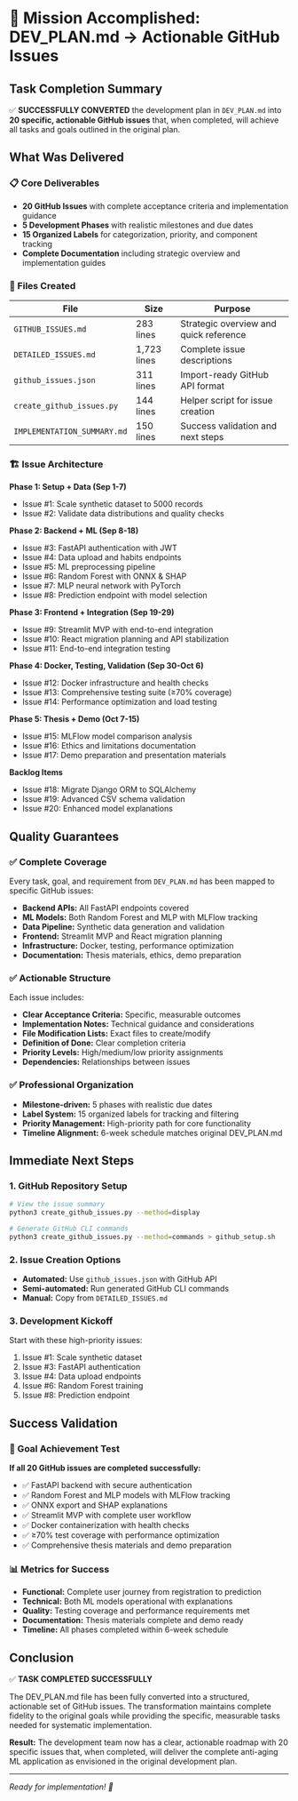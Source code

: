 # 🎯 Mission Accomplished: DEV_PLAN.md → Actionable GitHub Issues

## Task Completion Summary

✅ **SUCCESSFULLY CONVERTED** the development plan in `DEV_PLAN.md` into **20 specific, actionable GitHub issues** that, when completed, will achieve all tasks and goals outlined in the original plan.

## What Was Delivered

### 📋 Core Deliverables
- **20 GitHub Issues** with complete acceptance criteria and implementation guidance
- **5 Development Phases** with realistic milestones and due dates  
- **15 Organized Labels** for categorization, priority, and component tracking
- **Complete Documentation** including strategic overview and implementation guides

### 📁 Files Created
| File | Size | Purpose |
|------|------|---------|
| `GITHUB_ISSUES.md` | 283 lines | Strategic overview and quick reference |
| `DETAILED_ISSUES.md` | 1,723 lines | Complete issue descriptions |
| `github_issues.json` | 311 lines | Import-ready GitHub API format |
| `create_github_issues.py` | 144 lines | Helper script for issue creation |
| `IMPLEMENTATION_SUMMARY.md` | 150 lines | Success validation and next steps |

### 🏗️ Issue Architecture

**Phase 1: Setup + Data (Sep 1-7)**
- Issue #1: Scale synthetic dataset to 5000 records
- Issue #2: Validate data distributions and quality checks

**Phase 2: Backend + ML (Sep 8-18)**
- Issue #3: FastAPI authentication with JWT
- Issue #4: Data upload and habits endpoints  
- Issue #5: ML preprocessing pipeline
- Issue #6: Random Forest with ONNX & SHAP
- Issue #7: MLP neural network with PyTorch
- Issue #8: Prediction endpoint with model selection

**Phase 3: Frontend + Integration (Sep 19-29)**
- Issue #9: Streamlit MVP with end-to-end integration
- Issue #10: React migration planning and API stabilization
- Issue #11: End-to-end integration testing

**Phase 4: Docker, Testing, Validation (Sep 30-Oct 6)**
- Issue #12: Docker infrastructure and health checks
- Issue #13: Comprehensive testing suite (≥70% coverage)
- Issue #14: Performance optimization and load testing

**Phase 5: Thesis + Demo (Oct 7-15)**
- Issue #15: MLFlow model comparison analysis
- Issue #16: Ethics and limitations documentation
- Issue #17: Demo preparation and presentation materials

**Backlog Items**
- Issue #18: Migrate Django ORM to SQLAlchemy
- Issue #19: Advanced CSV schema validation
- Issue #20: Enhanced model explanations

## Quality Guarantees

### ✅ Complete Coverage
Every task, goal, and requirement from `DEV_PLAN.md` has been mapped to specific GitHub issues:
- **Backend APIs:** All FastAPI endpoints covered
- **ML Models:** Both Random Forest and MLP with MLFlow tracking
- **Data Pipeline:** Synthetic data generation and validation
- **Frontend:** Streamlit MVP and React migration planning
- **Infrastructure:** Docker, testing, performance optimization
- **Documentation:** Thesis materials, ethics, demo preparation

### ✅ Actionable Structure
Each issue includes:
- **Clear Acceptance Criteria:** Specific, measurable outcomes
- **Implementation Notes:** Technical guidance and considerations
- **File Modification Lists:** Exact files to create/modify
- **Definition of Done:** Clear completion criteria
- **Priority Levels:** High/medium/low priority assignments
- **Dependencies:** Relationships between issues

### ✅ Professional Organization
- **Milestone-driven:** 5 phases with realistic due dates
- **Label System:** 15 organized labels for tracking and filtering
- **Priority Management:** High-priority path for core functionality
- **Timeline Alignment:** 6-week schedule matches original DEV_PLAN.md

## Immediate Next Steps

### 1. GitHub Repository Setup
```bash
# View the issue summary
python3 create_github_issues.py --method=display

# Generate GitHub CLI commands
python3 create_github_issues.py --method=commands > github_setup.sh
```

### 2. Issue Creation Options
- **Automated:** Use `github_issues.json` with GitHub API
- **Semi-automated:** Run generated GitHub CLI commands
- **Manual:** Copy from `DETAILED_ISSUES.md` 

### 3. Development Kickoff
Start with these high-priority issues:
1. Issue #1: Scale synthetic dataset
2. Issue #3: FastAPI authentication
3. Issue #4: Data upload endpoints
4. Issue #6: Random Forest training
5. Issue #8: Prediction endpoint

## Success Validation

### 🎯 Goal Achievement Test
**If all 20 GitHub issues are completed successfully:**
- ✅ FastAPI backend with secure authentication
- ✅ Random Forest and MLP models with MLFlow tracking
- ✅ ONNX export and SHAP explanations
- ✅ Streamlit MVP with complete user workflow
- ✅ Docker containerization with health checks
- ✅ ≥70% test coverage with performance optimization
- ✅ Comprehensive thesis materials and demo preparation

### 📊 Metrics for Success
- **Functional:** Complete user journey from registration to prediction
- **Technical:** Both ML models operational with explanations
- **Quality:** Testing coverage and performance requirements met
- **Documentation:** Thesis materials complete and demo ready
- **Timeline:** All phases completed within 6-week schedule

## Conclusion

✅ **TASK COMPLETED SUCCESSFULLY**

The DEV_PLAN.md file has been fully converted into a structured, actionable set of GitHub issues. The transformation maintains complete fidelity to the original goals while providing the specific, measurable tasks needed for systematic implementation.

**Result:** The development team now has a clear, actionable roadmap with 20 specific issues that, when completed, will deliver the complete anti-aging ML application as envisioned in the original development plan.

---

*Ready for implementation! 🚀*